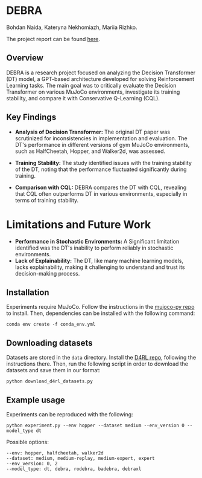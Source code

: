 
# DEBRA

Bohdan Naida, Kateryna Nekhomiazh, Mariia Rizhko.

The project report can be found [here](./DEBRA_Final_Report.pdf).

## Overview
DEBRA is a research project focused on analyzing the Decision Transformer (DT) model, a GPT-based architecture developed for solving Reinforcement Learning tasks. The main goal was to critically evaluate the Decision Transformer on various MuJoCo environments, investigate its training stability, and compare it with Conservative Q-Learning (CQL).

## Key Findings
- **Analysis of Decision Transformer:** The original DT paper was scrutinized for inconsistencies in implementation and evaluation. The DT's performance in different versions of gym MuJoCo environments, such as HalfCheetah, Hopper, and Walker2d, was assessed.

- **Training Stability:** The study identified issues with the training stability of the DT, noting that the performance fluctuated significantly during training.
- **Comparison with CQL:** DEBRA compares the DT with CQL, revealing that CQL often outperforms DT in various environments, especially in terms of training stability.

# Limitations and Future Work
- **Performance in Stochastic Environments:** A Significant limitation identified was the DT's inability to perform reliably in stochastic environments.
- **Lack of Explainability:** The DT, like many machine learning models, lacks explainability, making it challenging to understand and trust its decision-making process.

## Installation

Experiments require MuJoCo.
Follow the instructions in the [mujoco-py repo](https://github.com/openai/mujoco-py) to install.
Then, dependencies can be installed with the following command:

```
conda env create -f conda_env.yml
```

## Downloading datasets

Datasets are stored in the `data` directory.
Install the [D4RL repo](https://github.com/rail-berkeley/d4rl), following the instructions there.
Then, run the following script in order to download the datasets and save them in our format:

```
python download_d4rl_datasets.py
```

## Example usage

Experiments can be reproduced with the following:

```
python experiment.py --env hopper --dataset medium --env_version 0 --model_type dt
```

Possible options:
```
--env: hopper, halfcheetah, walker2d
--dataset: medium, medium-replay, medium-expert, expert
--env_version: 0, 2
--model_type: dt, debra, rodebra, badebra, debraxl
```


